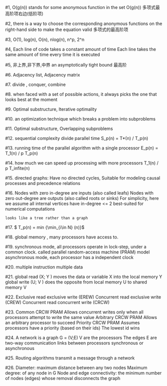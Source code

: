#1, O(g(n)) stands for some anonymous
function in the set O(g(n))
多项式最高阶项右边(低阶项)

#2, there is a way to choose the
corresponding anonymous functions on the right-hand side to make the equation valid
多项式的最高阶项

#3, O(1), log(n), O(n), nlog(n), n^p, 2^n

#4, Each line of code takes a constant amount of time
    Each line takes the same amount of time every time it is executed

#5, 非上界,非下界,中界 an asymptotically tight bound 最高阶

#6. Adjacency list, Adjacency matrix

#7. divide , conquer, combine

#8. when faced with a set of possible actions, it always picks the one that looks best at the moment

#9. Optimal substructure, Iterative optimality

#10. an optimization technique which breaks a problem into subproblems

#11. Optimal substructure, Overlapping subproblems

#12. sequential complexity divide parallel time S_p(n) = T*(n) / T_p(n)

#13. running time of the parallel algorithm with a single processor E_p(n) = T_1(n) / p T_p(n)

#14. how much we can speed up processing with more processors T_1(n) / p T_infite(n)

#15. directed graphs: Have no directed cycles, Suitable for modeling causal processes and precedence relations
    
#16. Nodes with zero in-degree are inputs (also called leafs)
    Nodes with zero out-degree are outputs (also called roots or sinks)
    For simplicity, here we assume all internal vertices have in-degree <= 2
    best-suited for numerical computations
    
    looks like a tree rather than a graph
    
#17. $ T_p(n) = min {\min_{i\in N} (n)}$

#18. global memory , many processors have access to. 

#19. synchronous mode, all processors operate in lock-step, under a common clock. called parallel random-access
machine (PRAM) model
     asynchronous mode, each processor has a independent clock

#20. multiple instruction multiple data

#21. global read (X; Y ) moves the data or variable X into the local memory Y
     global write (U; V ) does the opposite  from local memory U to shared memory V
     
#22. Exclusive read exclusive write (EREW)
     Concurrent read exclusive write (CREW)
     Concurrent read concurrent write (CRCW)
     
#23.    Common CRCW PRAM
            Allows concurrent writes only when all processors attempt to write the same value
        Arbitrary CRCW PRAM
            Allows an arbitrary processor to succeed
        Priority CRCW PRAM
            Assumes processors have a priority (based on their ids)
            The lowest id wins

#24. A network is a graph G = (V;E)
        V are the processors
        The edges E are two-way communication links between processors
     synchronous or asynchronous
     
#25. Routing algorithms transmit a message through a network

#26.    Diameter: maximum distance between any two nodes
        Maximum degree: of any node in G
        Node and edge connectivity: the minimum number of nodes (edges) whose removal disconnects the graph
        
